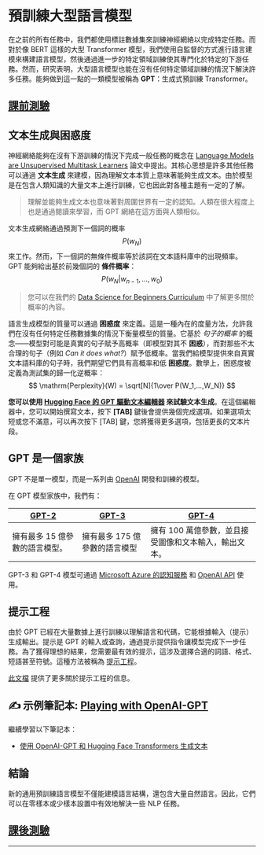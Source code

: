 <!--
CO_OP_TRANSLATOR_METADATA:
{
  "original_hash": "97836d30a6bec736f8e3b4411c572bc2",
  "translation_date": "2025-09-23T12:53:30+00:00",
  "source_file": "lessons/5-NLP/20-LangModels/README.md",
  "language_code": "hk"
}
-->
# 預訓練大型語言模型

在之前的所有任務中，我們都使用標註數據集來訓練神經網絡以完成特定任務。而對於像 BERT 這樣的大型 Transformer 模型，我們使用自監督的方式進行語言建模來構建語言模型，然後通過進一步的特定領域訓練使其專門化於特定的下游任務。然而，研究表明，大型語言模型也能在沒有任何特定領域訓練的情況下解決許多任務。能夠做到這一點的一類模型被稱為 **GPT**：生成式預訓練 Transformer。

## [課前測驗](https://ff-quizzes.netlify.app/en/ai/quiz/39)

## 文本生成與困惑度

神經網絡能夠在沒有下游訓練的情況下完成一般任務的概念在 [Language Models are Unsupervised Multitask Learners](https://cdn.openai.com/better-language-models/language_models_are_unsupervised_multitask_learners.pdf) 論文中提出。其核心思想是許多其他任務可以通過 **文本生成** 來建模，因為理解文本本質上意味著能夠生成文本。由於模型是在包含人類知識的大量文本上進行訓練，它也因此對各種主題有一定的了解。

> 理解並能夠生成文本也意味著對周圍世界有一定的認知。人類在很大程度上也是通過閱讀來學習，而 GPT 網絡在這方面與人類相似。

文本生成網絡通過預測下一個詞的概率 $$P(w_N)$$ 來工作。然而，下一個詞的無條件概率等於該詞在文本語料庫中的出現頻率。GPT 能夠給出基於前幾個詞的 **條件概率**：$$P(w_N | w_{n-1}, ..., w_0)$$

> 您可以在我們的 [Data Science for Beginners Curriculum](https://github.com/microsoft/Data-Science-For-Beginners/tree/main/1-Introduction/04-stats-and-probability) 中了解更多關於概率的內容。

語言生成模型的質量可以通過 **困惑度** 來定義。這是一種內在的度量方法，允許我們在沒有任何特定任務數據集的情況下衡量模型的質量。它基於 *句子的概率* 的概念——模型對可能是真實的句子賦予高概率（即模型對其不 **困惑**），而對那些不太合理的句子（例如 *Can it does what?*）賦予低概率。當我們給模型提供來自真實文本語料庫的句子時，我們期望它們具有高概率和低 **困惑度**。數學上，困惑度被定義為測試集的歸一化逆概率：
$$
\mathrm{Perplexity}(W) = \sqrt[N]{1\over P(W_1,...,W_N)}
$$ 

**您可以使用 [Hugging Face 的 GPT 驅動文本編輯器](https://transformer.huggingface.co/doc/gpt2-large) 來試驗文本生成**。在這個編輯器中，您可以開始撰寫文本，按下 **[TAB]** 鍵後會提供幾個完成選項。如果選項太短或您不滿意，可以再次按下 [TAB] 鍵，您將獲得更多選項，包括更長的文本片段。

## GPT 是一個家族

GPT 不是單一模型，而是一系列由 [OpenAI](https://openai.com) 開發和訓練的模型。

在 GPT 模型家族中，我們有：

| [GPT-2](https://huggingface.co/docs/transformers/model_doc/gpt2#openai-gpt2) | [GPT-3](https://openai.com/research/language-models-are-few-shot-learners) | [GPT-4](https://openai.com/gpt-4) |
| -- | -- | -- |
|擁有最多 15 億參數的語言模型。| 擁有最多 175 億參數的語言模型 | 擁有 100 萬億參數，並且接受圖像和文本輸入，輸出文本。 |

GPT-3 和 GPT-4 模型可通過 [Microsoft Azure 的認知服務](https://azure.microsoft.com/en-us/services/cognitive-services/openai-service/#overview?WT.mc_id=academic-77998-cacaste) 和 [OpenAI API](https://openai.com/api/) 使用。

## 提示工程

由於 GPT 已經在大量數據上進行訓練以理解語言和代碼，它能根據輸入（提示）生成輸出。提示是 GPT 的輸入或查詢，通過提示提供指令讓模型完成下一步任務。為了獲得理想的結果，您需要最有效的提示，這涉及選擇合適的詞語、格式、短語甚至符號。這種方法被稱為 [提示工程](https://learn.microsoft.com/en-us/shows/ai-show/the-basics-of-prompt-engineering-with-azure-openai-service?WT.mc_id=academic-77998-bethanycheum)。

[此文檔](https://learn.microsoft.com/en-us/semantic-kernel/prompt-engineering/?WT.mc_id=academic-77998-bethanycheum) 提供了更多關於提示工程的信息。

## ✍️ 示例筆記本: [Playing with OpenAI-GPT](GPT-PyTorch.ipynb)

繼續學習以下筆記本：

* [使用 OpenAI-GPT 和 Hugging Face Transformers 生成文本](GPT-PyTorch.ipynb)

## 結論

新的通用預訓練語言模型不僅能建模語言結構，還包含大量自然語言。因此，它們可以在零樣本或少樣本設置中有效地解決一些 NLP 任務。

## [課後測驗](https://ff-quizzes.netlify.app/en/ai/quiz/40)

---

